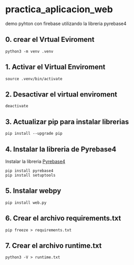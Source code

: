 # practica_aplicacion_web
demo pyhton con firebase utilizando la libreria pyrebase4

## 0. crear el Vrtual Eviroment

```shell
python3 -m venv .venv
```
## 1. Activar el Virtual Enviroment

```shell
source .venv/bin/activate
```
## 2. Desactivar el virtual enviroment

```shell
deactivate
``` 

## 3. Actualizar pip para instalar librerias

```shell
pip install --upgrade pip
```

## 4. Instalar la libreria de Pyrebase4
Instalar la libreria [Pyrebase4](https://github.com/nhorvath/Pyrebase4)

```shell
pip install pyrebase4
pip install setuptools
```

## 5. Instalar webpy

```shell 
pip install web.py
```

## 6. Crear el archivo requirements.txt
``` shell
pip freeze > requirements.txt
```
## 7. Crear el archivo runtime.txt
``` shell
python3 -V > runtime.txt
```